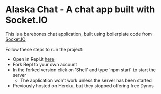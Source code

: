 # Alaska Chat - A chat app built with Socket.IO

This is a barebones chat application, built using boilerplate code from [Socket.IO](http://socket.io/get-started/chat/)

Follow these steps to run the project:
  - Open in Repl.it [here](https://replit.com/@hurstja/alaskachat#index.js)
  - Fork Repl to your own account
  - In the forked version click on 'Shell' and type 'npm start' to start the server
    - The application won't work unless the server has been started
  - Previously hosted on Heroku, but they stopped offering free Dynos
